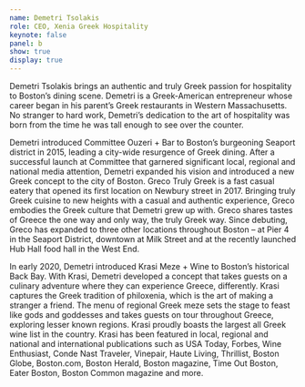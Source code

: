 ```yaml
---
name: Demetri Tsolakis
role: CEO, Xenia Greek Hospitality
keynote: false
panel: b
show: true
display: true
---
```


Demetri Tsolakis brings an authentic and truly Greek passion for hospitality to Boston’s dining scene. Demetri is a Greek-American entrepreneur whose career began in his parent’s Greek restaurants in Western Massachusetts. No stranger to hard work, Demetri’s dedication to the art of hospitality was born from the time he was tall enough to see over the counter.

Demetri introduced Committee Ouzeri + Bar to Boston’s burgeoning Seaport district in 2015, leading a city-wide resurgence of Greek dining. After a successful launch at Committee that garnered significant local, regional and national media attention, Demetri expanded his vision and introduced a new Greek concept to the city of Boston. Greco Truly Greek is a fast casual eatery that opened its first location on Newbury street in 2017. Bringing truly Greek cuisine to new heights with a casual and authentic experience, Greco embodies the Greek culture that Demetri grew up with. Greco shares tastes of Greece the one way and only way, the truly Greek way. Since debuting, Greco has expanded to three other locations throughout Boston – at Pier 4 in the Seaport District, downtown at Milk Street and at the recently launched Hub Hall food hall in the West End.

In early 2020, Demetri introduced Krasi Meze + Wine to Boston’s historical Back Bay. With Krasi, Demetri developed a concept that takes guests on a culinary adventure where they can experience Greece, differently. Krasi captures the Greek tradition of philoxenia, which is the art of making a stranger a friend. The menu of regional Greek meze sets the stage to feast like gods and goddesses and takes guests on tour throughout Greece, exploring lesser known regions. Krasi proudly boasts the largest all Greek wine list in the country. Krasi has been featured in local, regional and national and international publications such as USA Today, Forbes, Wine Enthusiast, Conde Nast Traveler, Vinepair, Haute Living, Thrillist, Boston Globe, Boston.com, Boston Herald, Boston magazine, Time Out Boston, Eater Boston, Boston Common magazine and more.
